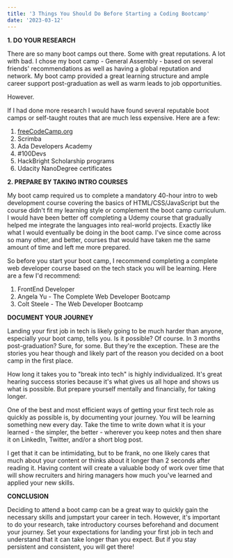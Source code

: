 ```yaml
---
title: '3 Things You Should Do Before Starting a Coding Bootcamp'
date: '2023-03-12'
---
```


**1. DO YOUR RESEARCH**

There are so many boot camps out there. Some with great reputations. A lot with bad. I chose my boot camp - General Assembly - based on several friends' recommendations as well as having a global reputation and network. My boot camp provided a great learning structure and ample career support post-graduation as well as warm leads to job opportunities.

However.

If I had done more research I would have found several reputable boot camps or self-taught routes that are much less expensive. Here are a few:


1. [freeCodeCamp.org](https://www.freecodecamp.org/)
2. Scrimba
3. Ada Developers Academy
4. #100Devs
5. HackBright Scholarship programs
6. Udacity NanoDegree certificates

**2. PREPARE BY TAKING INTRO COURSES**

My boot camp required us to complete a mandatory 40-hour intro to web development course covering the basics of HTML/CSS/JavaScript but the course didn't fit my learning style or complement the boot camp curriculum. I would have been better off completing a Udemy course that gradually helped me integrate the languages into real-world projects. Exactly like what I would eventually be doing in the boot camp. I've since come across so many other, and better, courses that would have taken me the same amount of time and left me more prepared.

So before you start your boot camp, I recommend completing a complete web developer course based on the tech stack you will be learning. Here are a few I'd recommend:

1. FrontEnd Developer
2. Angela Yu - The Complete Web Developer Bootcamp
3. Colt Steele - The Web Developer Bootcamp

**DOCUMENT YOUR JOURNEY**

Landing your first job in tech is likely going to be much harder than anyone, especially your boot camp, tells you. Is it possible? Of course. In 3 months post-graduation? Sure, for some. But they're the exception. These are the stories you hear though and likely part of the reason you decided on a boot camp in the first place.

How long it takes you to "break into tech" is highly individualized. It's great hearing success stories because it's what gives us all hope and shows us what is possible. But prepare yourself mentally and financially, for taking longer.

One of the best and most efficient ways of getting your first tech role as quickly as possible is, by documenting your journey. You will be learning something new every day. Take the time to write down what it is your learned - the simpler, the better - wherever you keep notes and then share it on LinkedIn, Twitter, and/or a short blog post.

I get that it can be intimidating, but to be frank, no one likely cares that much about your content or thinks about it longer than 2 seconds after reading it. Having content will create a valuable body of work over time that will show recruiters and hiring managers how much you've learned and applied your new skills.

**CONCLUSION**

Deciding to attend a boot camp can be a great way to quickly gain the necessary skills and jumpstart your career in tech. However, it's important to do your research, take introductory courses beforehand and document your journey. Set your expectations for landing your first job in tech and understand that it can take longer than you expect. But if you stay persistent and consistent, you will get there!